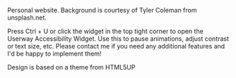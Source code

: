 Personal website. Background is courtesy of Tyler Coleman from unsplash.net.

Press Ctrl + U or click the widget in the top tight corner to open the Userway Accessibility Widget. Use this to pause animations, adjust contrast or text size, etc. Please contact me if you need any additional features and I'd be happy to implement them!

Design is based on a theme from HTML5UP
